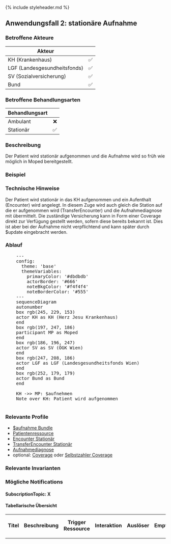 {% include styleheader.md %}

## Anwendungsfall 2: stationäre Aufnahme

### Betroffene Akteure

| Akteur            |  |
|-------------------|--------------:|
| KH (Krankenhaus)  |      ✅ |
| LGF (Landesgesundheitsfonds) |  ✅ |
| SV (Sozialversicherung)      |  ✅ |
| Bund            |  ✅ |

### Betroffene Behandlungsarten

| Behandlungsart|  |
|-----------|----:|
| Ambulant  |  ❌ |
| Stationär |  ✅ |


### Beschreibung
Der Patient wird stationär aufgenommen und die Aufnahme wird so früh wie möglich in Moped bereitgestellt.

### Beispiel

### Technische Hinweise
Der Patient wird stationär in das KH aufgenommen und ein Aufenthalt (Encounter) wird angelegt. In diesem Zuge wird auch gleich die Station auf die er aufgenommen wird (TransferEncounter) und die Aufnahmediagnose mit übermittelt. Die zuständige Versicherung kann in Form einer Coverage direkt zur Verfügung gestellt werden, sofern diese bereits bekannt ist. Dies ist aber bei der Aufnahme nicht verpflichtend und kann später durch $update eingebracht werden.

### Ablauf 
<pre class="mermaid">
    ---
    config:
      theme: 'base'
      themeVariables:
        primaryColor: '#dbdbdb'         
        actorBorder: '#666'
        noteBkgColor: '#f4f4f4'
        noteBorderColor: '#555'
    ---
    sequenceDiagram
    autonumber
    box rgb(245, 229, 153)
    actor KH as KH (Herz Jesu Krankenhaus)
    end
    box rgb(197, 247, 186)
    participant MP as Moped
    end
    box rgb(186, 196, 247)
    actor SV as SV (ÖGK Wien)
    end
    box rgb(247, 208, 186)
    actor LGF as LGF (Landesgesundheitsfonds Wien)
    end
    box rgb(252, 179, 179) 
    actor Bund as Bund 
    end

    KH ->> MP: $aufnehmen
    Note over KH: Patient wird aufgenommen

</pre>

### Relevante Profile
- [$aufnahme Bundle](StructureDefinition-MopedUpdateBundleKH.html)
- [Patientenressource](TBD)
- [Encounter Stationär](StructureDefinition-MopedEncounterS.html)
- [TransferEncounter Stationär](StructureDefinition-MopedTransferEncounterS.html)
- [Aufnahmediagnose](StructureDefinition-MopedCondition.html)
- optional: [Coverage](StructureDefinition-MopedCoverage.html) oder [Selbstzahler Coverage](TBD)

### Relevante Invarianten

### Mögliche Notifications

#### SubscriptionTopic: X 

#### Tabellarische Übersicht

<table class="table-responsive">
  <tr>
    <th>Titel</th>
    <th>Beschreibung</th>
    <th>Trigger Ressource</th>
    <th>Interaktion</th>
    <th>Auslöser</th>
    <th>Empfänger</th>
    <th>Beschreibung zusätzlicher Bedingungen</th>
    <th>Relevantes Feld</th>
    <th>Bedingung</th>
  </tr>
  <tr>
    <td></td>
    <td></td>
    <td></td>
    <td></td>
    <td></td>
    <td></td>
    <td></td>
    <td></td>
    <td></td>
  </tr>
</table>